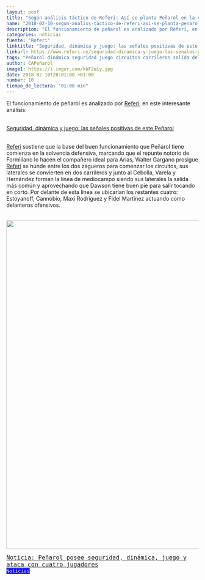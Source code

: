 ```yaml
---
layout: post
title: "Según análisis táctico de Referi: Así se planta Peñarol en la cancha"
name: "2018-02-10-segun-analiss-tactico-de-referi-asi-se-planta-penarol-en-la-cancha"
description: "El funcionamiento de peñarol es analizado por Referi, en este interesante análisis sostiene Referi que el medio lo ostentan en la práctica Hernández, Cebolla y Varela y definen como delanteros a 4 jugadores también en la práctica, a saber: Cannobio, Estoyanoff, Maxi y Fidel Martínez"
categories: noticias
fuente: "Referi"
linktitle: "Seguridad, dinámica y juego: las señales positivas de este Peñarol"
linkurl: https://www.referi.uy/seguridad-dinamica-y-juego-las-senales-positivas-este-penarol-n1168397 
tags: "Peñarol dinámica seguridad juego circuitos carrileros salida delanteros"
author: CAPeñarol 
image1: https://i.imgur.com/kbF2eLy.jpg
date: 2018-02-10T20:01:00 +01:00
number: 10
tiempo_de_lectura: "01:00 min"
---
```


El funcionamiento de peñarol es analizado por [Referi](https://www.referi.uy), en este interesante análisis: <br>
<br>

<a href="https://www.referi.uy/seguridad-dinamica-y-juego-las-senales-positivas-este-penarol-n1168397"><i class="fa fa-link" style="color:red;"></i><span> Seguridad, dinámica y juego: las señales positivas de este Peñarol</span></a>
<br>
<br>

[Referi](https://www.referi.uy) sostiene que la base del buen funcionamiento que Peñarol tiene comienza en la solvencia defensiva, marcando que el repunte notorio de Formiliano lo hacen el compañero ideal para Arias, Walter Gargano prosigue [Referi](https://www.referi.uy) se hunde entre los dos zagueros para comenzar los circuitos, sus laterales se convierten en dos carrileros y junto al Cebolla, Varela y Hernández forman la línea de mediocampo siendo sus laterales la salida más común y aprovechando que Dawson tiene buen pie para salir tocando en corto. Por delante de esta línea se ubicarían los restantes cuatro: Estoyanoff, Cannobio, Maxi Rodriguez y Fidel Martínez actuando como delanteros ofensivos.
<br>
<br>

<img src="https://i.imgur.com/kbF2eLy.jpg" width="860">
<br>

<span style="font-family:monospace;font-size:1.1em;color:white;"><a href="{{ site.url}}/Lanoticia-seguridad-dinamica-y-juego-son-las">Noticia: Peñarol posee seguridad, dinámica, juego y ataca con cuatro jugadores</a></span><a href="{{ site.url}}/noticias"><span style="font-size:0.9em;color:white;background:blue;font-family:monospace;" class="rounded"><br><i class="fa fa-globe"></i>Noticias</span></a>


